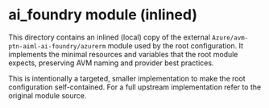 # ai_foundry module (inlined)

This directory contains an inlined (local) copy of the external
`Azure/avm-ptn-aiml-ai-foundry/azurerm` module used by the root
configuration. It implements the minimal resources and variables that
the root module expects, preserving AVM naming and provider best
practices.

This is intentionally a targeted, smaller implementation to make the
root configuration self-contained. For a full upstream implementation
refer to the original module source.

